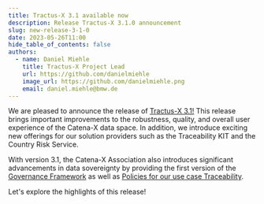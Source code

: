 ```yaml
---
title: Tractus-X 3.1 available now
description: Release Tractus-X 3.1.0 announcement 
slug: new-release-3-1-0
date: 2023-05-26T11:00
hide_table_of_contents: false
authors:
  - name: Daniel Miehle
    title: Tractus-X Project Lead
    url: https://github.com/danielmiehle
    image_url: https://github.com/danielmiehle.png
    email: daniel.miehle@bmw.de
---
```


We are pleased to announce the release of [Tractus-X 3.1!](https://eclipse-tractusx.github.io/CHANGELOG/#310---2023-05-17) This release brings important improvements to the robustness, quality, and overall user experience of the Catena-X data space. In addition, we introduce exciting new offerings for our solution providers such as the Traceability KIT and the Country Risk Service.

<!--truncate-->

With version 3.1, the Catena-X Association also introduces significant advancements in data sovereignty by providing the first version of the [Governance Framework](https://catena-x.net/en/catena-x-introduce-implement/governance-framework-for-data-space-operations) as well as [Policies for our use case Traceability](https://catena-x.net/fileadmin/user_upload/04_Einfuehren_und_umsetzen/Framework_Use_Case_Traceability/Catena-X_Use_Case_Policies_Trace_3.0_EN.pdf).

Let's explore the highlights of this release!

